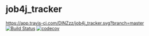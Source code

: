# job4j_tracker
https://app.travis-ci.com/DlNZzz/job4j_tracker.svg?branch=master
[![Build Status](https://travis-ci.com/DlNZzz/job4j_tracker.svg?branch=master)](https://travis-ci.com/DlNZzz/job4j_tracker)
[![codecov](https://codecov.io/gh/DlNZzz/job4j_tracker/branch/master/graph/badge.svg)](https://codecov.io/gh/DlNZzz/job4j_tracker)
